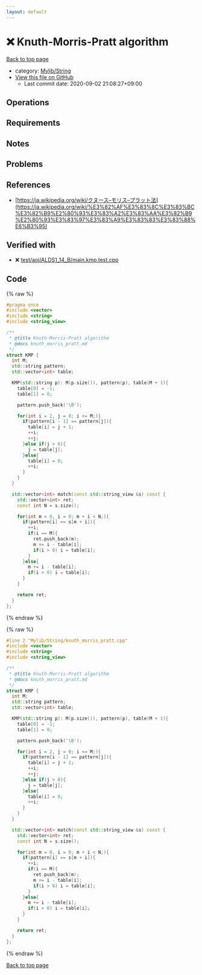 ```yaml
---
layout: default
---
```


<!-- mathjax config similar to math.stackexchange -->
<script type="text/javascript" async
  src="https://cdnjs.cloudflare.com/ajax/libs/mathjax/2.7.5/MathJax.js?config=TeX-MML-AM_CHTML">
</script>
<script type="text/x-mathjax-config">
  MathJax.Hub.Config({
    TeX: { equationNumbers: { autoNumber: "AMS" }},
    tex2jax: {
      inlineMath: [ ['$','$'] ],
      processEscapes: true
    },
    "HTML-CSS": { matchFontHeight: false },
    displayAlign: "left",
    displayIndent: "2em"
  });
</script>

<script type="text/javascript" src="https://cdnjs.cloudflare.com/ajax/libs/jquery/3.4.1/jquery.min.js"></script>
<script src="https://cdn.jsdelivr.net/npm/jquery-balloon-js@1.1.2/jquery.balloon.min.js" integrity="sha256-ZEYs9VrgAeNuPvs15E39OsyOJaIkXEEt10fzxJ20+2I=" crossorigin="anonymous"></script>
<script type="text/javascript" src="../../../assets/js/copy-button.js"></script>
<link rel="stylesheet" href="../../../assets/css/copy-button.css" />


# :x: Knuth-Morris-Pratt algorithm

<a href="../../../index.html">Back to top page</a>

* category: <a href="../../../index.html#d75653ebf9facf6e669959c8c0d9cbcf">Mylib/String</a>
* <a href="{{ site.github.repository_url }}/blob/master/Mylib/String/knuth_morris_pratt.cpp">View this file on GitHub</a>
    - Last commit date: 2020-09-02 21:08:27+09:00




## Operations

## Requirements

## Notes

## Problems

## References

- [https://ja.wikipedia.org/wiki/クヌース–モリス–プラット法](https://ja.wikipedia.org/wiki/%E3%82%AF%E3%83%8C%E3%83%BC%E3%82%B9%E2%80%93%E3%83%A2%E3%83%AA%E3%82%B9%E2%80%93%E3%83%97%E3%83%A9%E3%83%83%E3%83%88%E6%B3%95)


## Verified with

* :x: <a href="../../../verify/test/aoj/ALDS1_14_B/main.kmp.test.cpp.html">test/aoj/ALDS1_14_B/main.kmp.test.cpp</a>


## Code

<a id="unbundled"></a>
{% raw %}
```cpp
#pragma once
#include <vector>
#include <string>
#include <string_view>

/**
 * @title Knuth-Morris-Pratt algorithm
 * @docs knuth_morris_pratt.md
 */
struct KMP {
  int M;
  std::string pattern;
  std::vector<int> table;

  KMP(std::string p): M(p.size()), pattern(p), table(M + 1){
    table[0] = -1;
    table[1] = 0;

    pattern.push_back('\0');

    for(int i = 2, j = 0; i <= M;){
      if(pattern[i - 1] == pattern[j]){
        table[i] = j + 1;
        ++i;
        ++j;
      }else if(j > 0){
        j = table[j];
      }else{
        table[i] = 0;
        ++i;
      }
    }
  }

  std::vector<int> match(const std::string_view &s) const {
    std::vector<int> ret;
    const int N = s.size();

    for(int m = 0, i = 0; m + i < N;){
      if(pattern[i] == s[m + i]){
        ++i;
        if(i == M){
          ret.push_back(m);
          m += i - table[i];
          if(i > 0) i = table[i];
        }
      }else{
        m += i - table[i];
        if(i > 0) i = table[i];
      }
    }

    return ret;
  }
};

```
{% endraw %}

<a id="bundled"></a>
{% raw %}
```cpp
#line 2 "Mylib/String/knuth_morris_pratt.cpp"
#include <vector>
#include <string>
#include <string_view>

/**
 * @title Knuth-Morris-Pratt algorithm
 * @docs knuth_morris_pratt.md
 */
struct KMP {
  int M;
  std::string pattern;
  std::vector<int> table;

  KMP(std::string p): M(p.size()), pattern(p), table(M + 1){
    table[0] = -1;
    table[1] = 0;

    pattern.push_back('\0');

    for(int i = 2, j = 0; i <= M;){
      if(pattern[i - 1] == pattern[j]){
        table[i] = j + 1;
        ++i;
        ++j;
      }else if(j > 0){
        j = table[j];
      }else{
        table[i] = 0;
        ++i;
      }
    }
  }

  std::vector<int> match(const std::string_view &s) const {
    std::vector<int> ret;
    const int N = s.size();

    for(int m = 0, i = 0; m + i < N;){
      if(pattern[i] == s[m + i]){
        ++i;
        if(i == M){
          ret.push_back(m);
          m += i - table[i];
          if(i > 0) i = table[i];
        }
      }else{
        m += i - table[i];
        if(i > 0) i = table[i];
      }
    }

    return ret;
  }
};

```
{% endraw %}

<a href="../../../index.html">Back to top page</a>

